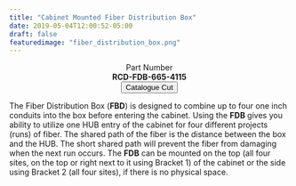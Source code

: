 ```yaml
---
title: "Cabinet Mounted Fiber Distribution Box"
date: 2019-05-04T12:00:52-05:00
draft: false
featuredimage: "fiber_distribution_box.png"
---
```

<center>
Part Number
<br>
<b>RCD-FDB-665-4115</b>
<br>
<a target="none" href="../../catalogue/RC_fiber_distribution_box.pdf"><button class="btn btn-sm">Catalogue Cut</button></a>
</center>

The Fiber Distribution Box (**FBD**) is designed to combine up to four one inch conduits into the box before entering the cabinet.
Using the **FDB** gives you ability to utilize one HUB entry of the cabinet for four different projects (runs) of fiber.
The shared path of the fiber is the distance between the box and the HUB.
The short shared path will prevent the fiber from damaging when the next run occurs.
The **FDB** can be mounted on the top (all four sites, on the top or right next to it using Bracket 1) of the cabinet or the side using Bracket 2 (all four sites), if there is no physical space.



